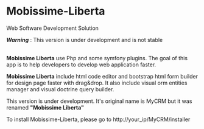# Mobissime-Liberta
Web Software Development Solution<br />

<strong><i>Warning</i></strong> : This version is under development and is not stable<br /><br />

<strong>Mobissime Liberta</strong> use Php and some symfony plugins. The goal of this app is to help developers to develop web application faster. <br />

<strong>Mobissime Liberta</strong> include html code editor and bootstrap html form builder for design page faster with drag&drop. It also include visual orm entities manager and visual doctrine query builder.<br />

This version is under development. It's original name is MyCRM but it was renamed <strong>"Mobissime Liberta"</strong>

To install Mobissime-Liberta, please go to http://your_ip/MyCRM/installer
